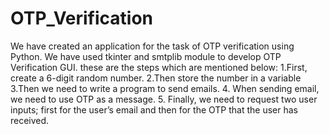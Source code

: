 # OTP_Verification
We have created an application for the task of OTP verification using Python.
We have used tkinter and smtplib module to develop OTP Verification GUI.
these are the steps which are mentioned below:
1.First, create a 6-digit random number.
2.Then store the number in a variable
3.Then we need to write a program to send emails.
4. When sending email, we need to use OTP as a
message.
5. Finally, we need to request two user inputs; first for
the user’s email and then for the OTP that the user has
received.
